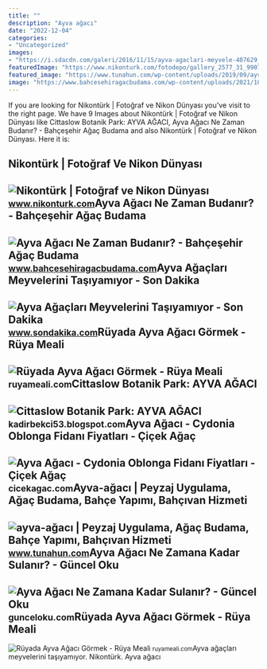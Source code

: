 ```yaml
---
title: ""
description: "Ayva ağacı"
date: "2022-12-04"
categories:
- "Uncategorized"
images:
- "https://i.sdacdn.com/galeri/2016/11/15/ayva-agaclari-meyvele-407629_b.jpg"
featuredImage: "https://www.nikonturk.com/fotodepo/gallery_2577_31_99075.jpg"
featured_image: "https://www.tunahun.com/wp-content/uploads/2019/09/ayva-ağacı.jpg"
image: "https://www.bahcesehiragacbudama.com/wp-content/uploads/2021/10/ayva-agaci.jpg"
---
```


If you are looking for Nikontürk | Fotoğraf ve Nikon Dünyası you've visit to the right page. We have 9 Images about Nikontürk | Fotoğraf ve Nikon Dünyası like Cittaslow Botanik Park: AYVA AĞACI, Ayva Ağacı Ne Zaman Budanır? - Bahçeşehir Ağaç Budama and also Nikontürk | Fotoğraf ve Nikon Dünyası. Here it is:

Nikontürk | Fotoğraf Ve Nikon Dünyası
-------------------------------------

 ![Nikontürk | Fotoğraf ve Nikon Dünyası](https://www.nikonturk.com/fotodepo/gallery_2577_31_99075.jpg) <small>www.nikonturk.com</small>Ayva Ağacı Ne Zaman Budanır? - Bahçeşehir Ağaç Budama
-----------------------------------------------------

 ![Ayva Ağacı Ne Zaman Budanır? - Bahçeşehir Ağaç Budama](https://www.bahcesehiragacbudama.com/wp-content/uploads/2021/10/ayva-agaci.jpg) <small>www.bahcesehiragacbudama.com</small>Ayva Ağaçları Meyvelerini Taşıyamıyor - Son Dakika
--------------------------------------------------

 ![Ayva Ağaçları Meyvelerini Taşıyamıyor - Son Dakika](https://i.sdacdn.com/galeri/2016/11/15/ayva-agaclari-meyvele-407629_b.jpg) <small>www.sondakika.com</small>Rüyada Ayva Ağacı Görmek - Rüya Meali
-------------------------------------

 ![Rüyada Ayva Ağacı Görmek - Rüya Meali](http://ruyameali.com/wp-content/uploads/2017/08/ayva-agaci-1-1024x566.jpg) <small>ruyameali.com</small>Cittaslow Botanik Park: AYVA AĞACI
----------------------------------

 ![Cittaslow Botanik Park: AYVA AĞACI](https://4.bp.blogspot.com/-LQg1UoH5Peg/VICN66ajNKI/AAAAAAABe6U/QxNzCvs9MBA/s1600/IMG_4650.JPG) <small>kadirbekci53.blogspot.com</small>Ayva Ağacı - Cydonia Oblonga Fidanı Fiyatları - Çiçek Ağaç
----------------------------------------------------------

 ![Ayva Ağacı - Cydonia Oblonga Fidanı Fiyatları - Çiçek Ağaç](https://cicekagac.com/wp-content/uploads/2023/04/ayva-agaci.jpg) <small>cicekagac.com</small>Ayva-ağacı | Peyzaj Uygulama, Ağaç Budama, Bahçe Yapımı, Bahçıvan Hizmeti
-------------------------------------------------------------------------

 ![ayva-ağacı | Peyzaj Uygulama, Ağaç Budama, Bahçe Yapımı, Bahçıvan Hizmeti](https://www.tunahun.com/wp-content/uploads/2019/09/ayva-ağacı.jpg) <small>www.tunahun.com</small>Ayva Ağacı Ne Zamana Kadar Sulanır? - Güncel Oku
------------------------------------------------

 ![Ayva Ağacı Ne Zamana Kadar Sulanır? - Güncel Oku](https://gunceloku.com/uploads/ayva-agaci-ne-zamana-kadar-sulanir-63c02aaa35976.jpg) <small>gunceloku.com</small>Rüyada Ayva Ağacı Görmek - Rüya Meali
-------------------------------------

 ![Rüyada Ayva Ağacı Görmek - Rüya Meali](http://ruyameali.com/wp-content/uploads/2017/08/ayva-agaci-768x576.jpg) <small>ruyameali.com</small>Ayva ağaçları meyvelerini taşıyamıyor. Nikontürk. Ayva ağacı
